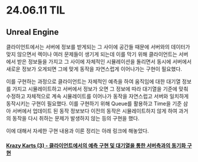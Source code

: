 # 24.06.11 TIL

## Unreal Engine

클라이언트에서는 서버에 정보를 받게되는 그 사이에 공간들 때문에 서버와의 데이터가 맞지 않으면서 렉이나 여러 문제들이 생기게 되는데 이를 막기 위해 클라이언트는 서버에서 받은 정보들을 가지고 그 사이에 자체적인 시뮬레이션을 돌리면서 동시에 서버에서 새로운 정보가 오게되면 그에 맞게 동작을 자연스럽게 이어나가는 구현이 필요했다.

이를 구현하는 과정으로 클라이언트는 자체적인 예측을 하여 움직임에 대한 대기열 정보를 가지고 시뮬레이트하고 서버에서 정보가 오면 그 정보에 따라 대기열을 기준에 맞춰 수정하고 자체적으로 계속 시뮬레이트를 이어나가 동작을 자연스럽고 서버와 일치하게 동작시키는 구현이 필요했다. 이를 구현하기 위해 Queue를 활용하고 Time을 기준 삼아 서버에서 업데이트 된 동작 정보보다 이전의 동작은 시뮬레이트하지 않게 하여 과거의 동작을 다시 취하는 문제가 발생하지 않는 등의 구현을 했다.

이에 대해서 자세한 구현 내용과 이론 정리는 아래 링크에 해놓았다.

#### [Krazy Karts (3) - 클라이언트에서의 예측 구현 및 대기열을 통한 서버측과의 동기화 구현](</Unreal%20Engine/실습/KrazyKarts/KrazyKarts%20(3).md>)
